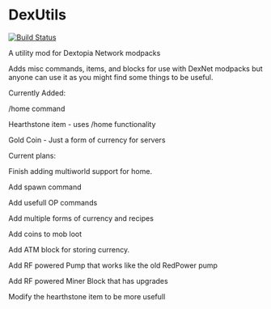 # DexUtils
[![Build Status](https://drone.io/github.com/Furt/DexUtils/status.png)](https://drone.io/github.com/Furt/DexUtils/latest)

A utility mod for Dextopia Network modpacks

Adds misc commands, items, and blocks for use with DexNet modpacks but anyone can use it as you might find some things to be useful.
 
 
Currently Added:

/home command

Hearthstone item - uses /home functionality

Gold Coin - Just a form of currency for servers
 
 
Current plans:

Finish adding multiworld support for home.

Add spawn command

Add usefull OP commands

Add multiple forms of currency and recipes

Add coins to mob loot

Add ATM block for storing currency.

Add RF powered Pump that works like the old RedPower pump

Add RF powered Miner Block that has upgrades

Modify the hearthstone item to be more usefull
